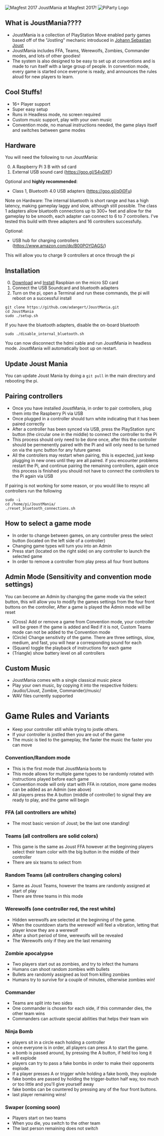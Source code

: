 ![Magfest 2017](logo/magfest.jpg)
JoustMania at Magfest 2017!
![PiParty Logo](logo/PiPartyLogo2.png)

What is JoustMania????
--------------------------------------

* JoustMania is a collection of PlayStation Move enabled party games based off of the "Jostling" mechanic introduced in [Johann Sebastian Joust](http://www.jsjoust.com/)
* JoustMania includes FFA, Teams, Werewolfs, Zombies, Commander modes, and lots of other goodies!
* The system is also designed to be easy to set up at conventions and is made to run itself with a large group of people. In convention mode, every game is started once everyone is ready, and announces the rules aloud for new players to learn.

Cool Stuffs!
--------------------------------------

* 16+ Player support
* Super easy setup
* Runs in Headless mode, no screen required
* Custom music support, play with your own music
* Convention mode, no manual instructions needed, the game plays itself and switches between game modes

Hardware
---------------------------
You will need the following to run JoustMania:

0. A Raspberry Pi 3 B with sd card
0. External USB sound card (https://goo.gl/S4vDXF)

Optional and **highly recommended**:

* Class 1, Bluetooth 4.0 USB adapters (https://goo.gl/q0j0Fu)

Note on Hardware: The internal bluetooth is short range and has a high latency, making gameplay laggy and slow, although still possible.
The class 1 adapters allow bluetooth connections up to 300+ feet and allow for the gameplay to be smooth, each adapter can connect to 6 to 7 controllers. I've tested this build with three adapters and 16 controllers successfully.

Optional:

* USB hub for charging controllers (https://www.amazon.com/dp/B00POYDAGS/)

This will allow you to charge 9 controllers at once through the pi

Installation
---------------------------

0. [Download](https://www.raspberrypi.org/downloads/raspbian/) and [Install](https://www.raspberrypi.org/documentation/installation/installing-images/README.md) Raspbian on the micro SD card
0. Connect the USB Soundcard and bluetooth adapters
0. Turn on the pi, open a Terminal and run these commands, the pi will reboot on a successful install
```
git clone https://github.com/adangert/JoustMania.git
cd JoustMania
sudo ./setup.sh
```
If you have the bluetooth adapters, disable the on-board bluetooth 
```
sudo ./disable_internal_bluetooth.sh
```
You can now disconnect the hdmi cable and run JoustMania in headless mode. JoustMania will automatically boot up on restart.

Update Joust Mania
---------------------------
You can update Joust Mania by doing a `git pull` in the main directory and rebooting the pi.


Pairing controllers
---------------------------

* Once you have installed JoustMania, in order to pair controllers, plug them into the Raspberry Pi via USB
* Once plugged in a controller should turn white indicating that it has been paired correctly
* After a controller has been synced via USB, press the PlayStation sync button (the circular one in the middle) to connect the controller to the Pi
* This process should only need to be done once, after this the controller should be permenently paired with the Pi and will only need to be turned on via the sync button for any future games
* All the controllers may restart when pairing, this is expected, just keep plugging in new ones until they are all paired. if you encounter problems restart the Pi, and continue pairing the remaining controllers, again once this process is finished you should not have to connect the controllers to the Pi again via USB

If pairing is not working for some reason, or you would like to resync all controllers run the following
```
sudo -i
cd /home/pi/JoustMania/
./reset_bluetooth_connections.sh
```

How to select a game mode
---------------------------------
* In order to change between games, on any controller press the select button (located on the left side of a controller)
* Changing game types will turn you into an Admin
* Press start (located on the right side) on any controller to launch the selected game
* In order to remove a controller from play press all four front buttons

Admin Mode (Sensitivity and convention mode settings)
---------------------------------
You can become an Admin by changing the game mode via the select button, this will allow you to modify the games settings from the four front buttons on the controller, After a game is played the Admin mode will be reset

* (Cross) Add or remove a game from Convention mode, your controller will be green if the game is added and Red if it is not, Custom Teams mode can not be added to the Convention mode
* (Circle) Change sensitivity of the game. There are three settings, slow, medium, and fast, you will hear a corresponding sound for each
* (Square) toggle the playback of instructions for each game
* (Triangle) show battery level on all controllers

Custom Music
---------------------------------
* JoustMania comes with a single classical music piece
* Play your own music, by copying it into the respective folders: /audio/(Joust, Zombie, Commander)/music/
* WAV files currently supported

# Game Rules and Variants
* Keep your controller still while trying to jostle others.
* If your controller is jostled then you are out of the game
* The music is tied to the gameplay, the faster the music the faster you can move


 ### Convention/Random mode
 * This is the first mode that JoustMania boots to
 * This mode allows for multiple game types to be randomly rotated with instructions played before each game
 * Convention mode will only start with FFA in rotation, more game modes can be added as an Admin (see above)
 * All players press the A button (middle of controller) to signal they are ready to play, and the game will begin


 ### FFA (all controllers are white)
 * The most basic version of Joust; be the last one standing!


 ### Teams (all controllers are solid colors)
 * This game is the same as Joust FFA however at the beginning players select their team color with the big button in the middle of their controller
 * There are six teams to select from


 ### Random Teams (all controllers changing colors)
 * Same as Joust Teams, however the teams are randomly assigned at start of play
 * There are three teams in this mode


 ### Werewolfs (one controller red, the rest white)
 * Hidden werewolfs are selected at the beginning of the game.
 * When the countdown starts the werewolf will feel a vibration, letting that player know they are a werewolf
 * After a short period of time, werewolfs will be revealed
 * The Werewolfs only if they are the last remaining


 ### Zombie apocalypse
 * Two players start out as zombies, and try to infect the humans
 * Humans can shoot random zombies with bullets
 * Bullets are randomly assigned as loot from killing zombies
 * Humans try to survive for a couple of minutes, otherwise zombies win!
 
 
 ### Commander
 * Teams are split into two sides
 * One commander is chosen for each side, if this commander dies, the other team wins
 * Commanders can activate special abilities that helps their team win


 ### Ninja Bomb
 * players sit in a circle each holding a controller
 * once everyone is in order, all players can press A to start the game. 
 * a bomb is passed around, by pressing the A button, if held too long it will explode
 * players can try to pass a fake bombs in order to make their opponents explode.
 * If a player presses A or trigger while holding a fake bomb, they explode
 * fake bombs are passed by holding the trigger-button half way, too much or too little and you'll give yourself away
 * fake bombs can be countered by pressing any of the four front buttons.
 * last player remaining wins!

 
 ### Swaper (coming soon)
 * Players start on two teams
 * When you die, you switch to the other team
 * The last person remaining does not switch
  

